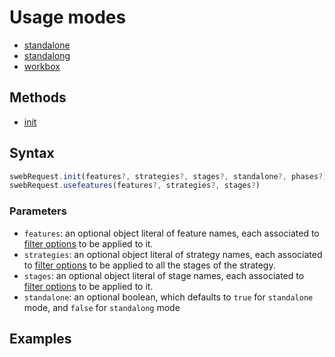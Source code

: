# Usage modes

- [standalone](standalone/index.md)
- [standalong](standalong/index.md)
- [workbox](workbox/index.md)

## Methods
- [init]()

## Syntax
```javascript
swebRequest.init(features?, strategies?, stages?, standalone?, phases?)
swebRequest.usefeatures(features?, strategies?, stages?)
```

### Parameters
- `features`: an optional object literal of feature names, each associated to [filter options](../../options/filter/index.md) to be applied to it.
- `strategies`: an optional object literal of strategy names, each associated to [filter options](../../options/filter/index.md) to be applied to all the stages of the strategy.
- `stages`: an optional object literal of stage names, each associated to [filter options](../../options/filter/index.md) to be applied to it.
- `standalone`: an optional boolean, which defaults to `true` for `standalone` mode, and `false` for `standalong` mode 



## Examples
